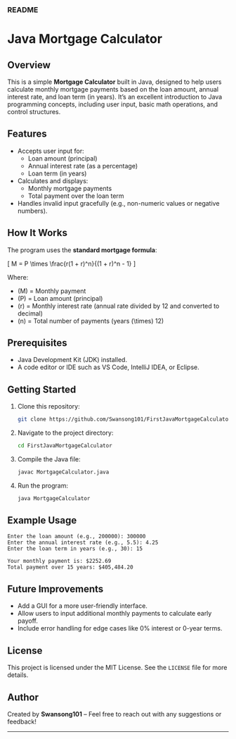 ### README

# Java Mortgage Calculator

## Overview
This is a simple **Mortgage Calculator** built in Java, designed to help users calculate monthly mortgage payments based on the loan amount, annual interest rate, and loan term (in years). It’s an excellent introduction to Java programming concepts, including user input, basic math operations, and control structures.

## Features
- Accepts user input for:
  - Loan amount (principal)
  - Annual interest rate (as a percentage)
  - Loan term (in years)
- Calculates and displays:
  - Monthly mortgage payments
  - Total payment over the loan term
- Handles invalid input gracefully (e.g., non-numeric values or negative numbers).

## How It Works
The program uses the **standard mortgage formula**:

\[
M = P \times \frac{r(1 + r)^n}{(1 + r)^n - 1}
\]

Where:
- \(M\) = Monthly payment
- \(P\) = Loan amount (principal)
- \(r\) = Monthly interest rate (annual rate divided by 12 and converted to decimal)
- \(n\) = Total number of payments (years \(\times\) 12)

## Prerequisites
- Java Development Kit (JDK) installed.
- A code editor or IDE such as VS Code, IntelliJ IDEA, or Eclipse.

## Getting Started
1. Clone this repository:
   ```bash
   git clone https://github.com/Swansong101/FirstJavaMortgageCalculator.git
   ```
2. Navigate to the project directory:
   ```bash
   cd FirstJavaMortgageCalculator
   ```
3. Compile the Java file:
   ```bash
   javac MortgageCalculator.java
   ```
4. Run the program:
   ```bash
   java MortgageCalculator
   ```

## Example Usage
```
Enter the loan amount (e.g., 200000): 300000
Enter the annual interest rate (e.g., 5.5): 4.25
Enter the loan term in years (e.g., 30): 15

Your monthly payment is: $2252.69
Total payment over 15 years: $405,484.20
```

## Future Improvements
- Add a GUI for a more user-friendly interface.
- Allow users to input additional monthly payments to calculate early payoff.
- Include error handling for edge cases like 0% interest or 0-year terms.

## License
This project is licensed under the MIT License. See the `LICENSE` file for more details.

## Author
Created by **Swansong101** – Feel free to reach out with any suggestions or feedback!

---

